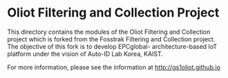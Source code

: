 Oliot Filtering and Collection Project
======================================

This directory contains the modules of the Oliot Filtering and Collection project which is forked
from the Fosstrak Filtering and Collection project. The objective of this fork is to develop EPCglobal-
architecture-based IoT platform under the vision of Auto-ID Lab Korea, KAIST.


For more information, please see the information at http://gs1oliot.github.io
